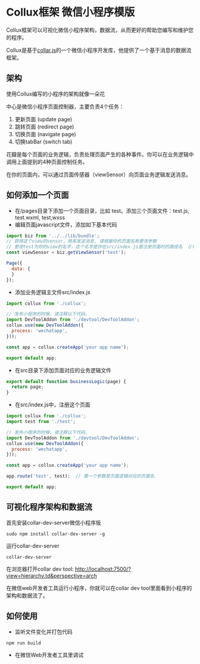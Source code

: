 # Collux框架 微信小程序模版

Collux框架可以可视化微信小程序架构，数据流，从而更好的帮助您编写和维护您的程序。

Collux是基于[collar.js](http://collarjs.com)的一个微信小程序开发库，他提供了一个基于消息的数据流框架。

## 架构

使用Collux编写的小程序的架构就像一朵花

中心是微信小程序页面控制器，主要负责4个任务：

1. 更新页面 (update page)
2. 跳转页面 (redirect page)
3. 切换页面 (navigate page)
4. 切换tabBar (switch tab)

花瓣是每个页面的业务逻辑，负责处理页面产生的各种事件。你可以在业务逻辑中调用上面提到的4种页面控制任务。

在你的页面内，可以通过页面传感器（viewSensor）向页面业务逻辑发送消息。


## 如何添加一个页面

- 在/pages目录下添加一个页面目录，比如 test。添加三个页面文件：test.js, test.wxml, test,wxss
- 编辑页面javascript文件，添加如下基本代码

```javascript
import biz from '../../lib/bundle';
// 获得这个view的sensor，用来发送消息, 请根据你的页面名称更改参数
// 更改test为你的view的名字，这个名字是你在src/index.js里注册页面时的路径名 （/test）
const viewSensor = biz.getViewSensor('test'); 

Page({
  data: {
  }  
});
```
- 添加业务逻辑主文件src/index.js
```javascript
import collux from './collux';

// 发布小程序的时候，请注释以下代码，
import DevToolAddon from './devtool/DevToolAddon';
collux.use(new DevToolAddon({
  process: 'wechatapp',
}));

const app = collux.createApp('your app name');

export default app;
```
- 在src目录下添加页面对应的业务逻辑文件
```javascript
export default function businessLogic(page) {
  return page;
}
```
- 在src/index.js中，注册这个页面
```javascript
import collux from './collux';
import test from './test';

// 发布小程序的时候，请注释以下代码，
import DevToolAddon from './devtool/DevToolAddon';
collux.use(new DevToolAddon({
  process: 'wechatapp',
}));

const app = collux.createApp('your app name');

app.route('test', test);  // 第一个参数是页面逻辑对应的页面名

export default app;
```


## 可视化程序架构和数据流

首先安装collar-dev-server微信小程序版

```text
sudo npm install collar-dev-server -g
```

运行collar-dev-server

````text
collar-dev-server
````

在浏览器打开collar dev tool: [http://localhost:7500/?view=hierarchy.td&perspective=arch](http://localhost:7500/?view=hierarchy.td&perspective=arch)

在微信web开发者工具运行小程序，你就可以在collar dev tool里面看到小程序的架构和数据流了。







## 如何使用

- 监听文件变化并打包代码
```text
npm run build
```

- 在微信Web开发者工具里调试

